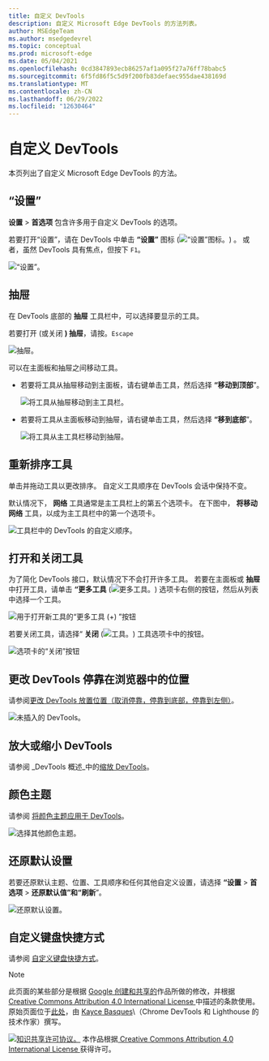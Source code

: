 ```yaml
---
title: 自定义 DevTools
description: 自定义 Microsoft Edge DevTools 的方法列表。
author: MSEdgeTeam
ms.author: msedgedevrel
ms.topic: conceptual
ms.prod: microsoft-edge
ms.date: 05/04/2021
ms.openlocfilehash: 0cd3847893ecb86257af1a095f27a76ff78babc5
ms.sourcegitcommit: 6f5fd86f5c5d9f200fb83defaec955dae438169d
ms.translationtype: MT
ms.contentlocale: zh-CN
ms.lasthandoff: 06/29/2022
ms.locfileid: "12630464"
---
```

<!-- Copyright Kayce Basques

   Licensed under the Apache License, Version 2.0 (the "License");
   you may not use this file except in compliance with the License.
   You may obtain a copy of the License at

       https://www.apache.org/licenses/LICENSE-2.0

   Unless required by applicable law or agreed to in writing, software
   distributed under the License is distributed on an "AS IS" BASIS,
   WITHOUT WARRANTIES OR CONDITIONS OF ANY KIND, either express or implied.
   See the License for the specific language governing permissions and
   limitations under the License.  -->
# <a name="customize-devtools"></a>自定义 DevTools

本页列出了自定义 Microsoft Edge DevTools 的方法。


<!-- ====================================================================== -->
## <a name="settings"></a>“设置”

**设置** > **首选项** 包含许多用于自定义 DevTools 的选项。

若要打开“设置”，请在 DevTools 中单击 **“设置”** 图标 (![“设置”图标。](../media/settings-icon-dark.msft.png)) 。  或者，虽然 DevTools 具有焦点，但按下 `F1`。

![“设置”。](../media/customize-settings-preferences.msft.png)


<!-- ====================================================================== -->
## <a name="drawer"></a>抽屉

在 DevTools 底部的 **抽屉** 工具栏中，可以选择要显示的工具。

若要打开 (或关闭 **) 抽屉**，请按。`Escape`

![抽屉。](../media/customize-drawer-open.msft.png)

可以在主面板和抽屉之间移动工具。

*  若要将工具从抽屉移动到主面板，请右键单击工具，然后选择 **“移动到顶部**”。

   ![将工具从抽屉移动到主工具栏。](../media/move-from-drawer.msft.png)

*  若要将工具从主面板移动到抽屉，请右键单击工具，然后选择 **“移到底部**”。

   ![将工具从主工具栏移动到抽屉。](../media/move-to-drawer.msft.png)


<!-- ====================================================================== -->
## <a name="reorder-tools"></a>重新排序工具

单击并拖动工具以更改排序。  自定义工具顺序在 DevTools 会话中保持不变。

默认情况下， **网络** 工具通常是主工具栏上的第五个选项卡。  在下图中， **将移动网络** 工具，以成为主工具栏中的第一个选项卡。

![工具栏中的 DevTools 的自定义顺序。](../media/customize-network-first-position.msft.png)


<!-- ====================================================================== -->
## <a name="open-and-close-tools"></a>打开和关闭工具

为了简化 DevTools 接口，默认情况下不会打开许多工具。  若要在主面板或 **抽屉**中打开工具，请单击 **“更多工具** (![更多工具。](../media/open-tab-icon.png)) 选项卡右侧的按钮，然后从列表中选择一个工具。

![用于打开新工具的“更多工具 (+) ”按钮](../media/open-tool-in-main-panel-or-drawer.png)

若要关闭工具，请选择“ **关闭** (![工具。](../media/close-tab-icon.png)) 工具选项卡中的按钮。

![选项卡的“关闭”按钮](../media/close-tool-in-main-panel-or-drawer.png)


<!-- ====================================================================== -->
## <a name="change-where-devtools-is-docked-in-the-browser"></a>更改 DevTools 停靠在浏览器中的位置

请参阅[更改 DevTools 放置位置（取消停靠，停靠到底部，停靠到左侧）](placement.md)。

![未插入的 DevTools。](../media/customize-dev-tools-dock-side.msft.png)


<!-- ====================================================================== -->
## <a name="zoom-devtools-in-or-out"></a>放大或缩小 DevTools

请参阅 _DevTools 概述_中的[缩放 DevTools](../overview.md#zoom-devtools-in-or-out)。


<!-- ====================================================================== -->
## <a name="color-themes"></a>颜色主题

请参阅 [将颜色主题应用于 DevTools](theme.md)。

![选择其他颜色主题。](./media/customize-theme-setting.png)


<!-- ====================================================================== -->
## <a name="restore-default-settings"></a>还原默认设置

若要还原默认主题、位置、工具顺序和任何其他自定义设置，请选择 **“设置** > **首选项** > **还原默认值”和“刷新**”。

![还原默认设置。](../media/restore-default-settings.png)


<!-- ====================================================================== -->
## <a name="customize-keyboard-shortcuts"></a>自定义键盘快捷方式

请参阅 [自定义键盘快捷方式](../customize/shortcuts.md)。


<!-- ====================================================================== -->
> [!NOTE]
> 此页面的某些部分是根据 [Google 创建和共享的](https://developers.google.com/terms/site-policies)作品所做的修改，并根据[ Creative Commons Attribution 4.0 International License ](https://creativecommons.org/licenses/by/4.0)中描述的条款使用。
> 原始页面位于[此处](https://developer.chrome.com/docs/devtools/customize/)，由 [Kayce Basques](https://developers.google.com/web/resources/contributors#kayce-basques)\（Chrome DevTools 和 Lighthouse 的技术作家）撰写。

[![知识共享许可协议。](../../media/cc-logo/88x31.png)](https://creativecommons.org/licenses/by/4.0)
本作品根据[ Creative Commons Attribution 4.0 International License ](https://creativecommons.org/licenses/by/4.0)获得许可。
